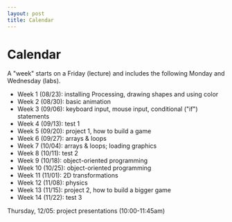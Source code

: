 ```yaml
---
layout: post
title: Calendar
---
```


# Calendar

A "week" starts on a Friday (lecture) and includes the following
Monday and Wednesday (labs).

- Week 1 (08/23): installing Processing, drawing shapes and using color
- Week 2 (08/30): basic animation
- Week 3 (09/06): keyboard input, mouse input, conditional ("if") statements
- Week 4 (09/13): test 1
- Week 5 (09/20): project 1, how to build a game
- Week 6 (09/27): arrays & loops
- Week 7 (10/04): arrays & loops; loading graphics
- Week 8 (10/11): test 2
- Week 9 (10/18): object-oriented programming
- Week 10 (10/25): object-oriented programming
- Week 11 (11/01): 2D transformations
- Week 12 (11/08): physics
- Week 13 (11/15): project 2, how to build a bigger game
- Week 14 (11/22): test 3

Thursday, 12/05: project presentations (10:00-11:45am)
